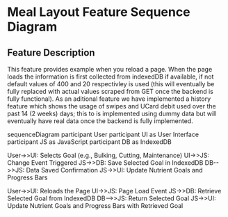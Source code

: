 # Meal Layout Feature Sequence Diagram

## Feature Description
This feature provides 
example when you reload a page. When the page loads the information is first collected from indexedDB if available, if not default values of 400 and 20 respectivley is 
used (this will eventually be fully replaced with actual values scraped from GET once the backend is fully functional). As an aditional feature we have implemented a 
history feature which shows the usage of swipes and UCard debit used over the past 14 (2 weeks) days; this to is implemented using dummy data but will eventually have 
real data once the backend is fully implemented. 

sequenceDiagram
  participant User
  participant UI as User Interface
  participant JS as JavaScript
  participant DB as IndexedDB

  User->>UI: Selects Goal (e.g., Bulking, Cutting, Maintenance)
  UI->>JS: Change Event Triggered
  JS->>DB: Save Selected Goal in IndexedDB
  DB-->>JS: Data Saved Confirmation
  JS->>UI: Update Nutrient Goals and Progress Bars

  User->>UI: Reloads the Page
  UI->>JS: Page Load Event
  JS->>DB: Retrieve Selected Goal from IndexedDB
  DB-->>JS: Return Selected Goal
  JS->>UI: Update Nutrient Goals and Progress Bars with Retrieved Goal


